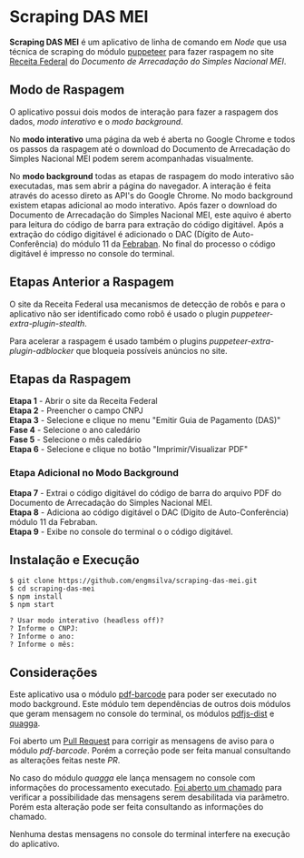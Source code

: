 # Scraping DAS MEI
**Scraping DAS MEI** é um aplicativo de linha de comando em *Node* que usa técnica de scraping do módulo [puppeteer](https://github.com/puppeteer/puppeteer/tree/main) para fazer raspagem no site [Receita Federal](http://www8.receita.fazenda.gov.br/SimplesNacional/Aplicacoes/ATSPO/pgmei.app/Identificacao) do *Documento de Arrecadação do Simples Nacional MEI*.

## Modo de Raspagem

O aplicativo possui dois modos de interação para fazer a raspagem dos dados, *modo interativo* e o *modo background*.

No **modo interativo** uma página da web é aberta no Google Chrome e todos os passos da raspagem até o download do Documento de Arrecadação do Simples Nacional MEI podem serem acompanhadas visualmente.

No **modo background** todas as etapas de raspagem do modo interativo são executadas, mas sem abrir a página do navegador. A interação é feita através do acesso direto as API's do Google Chrome. No modo background existem etapas adicional ao modo interativo. Após fazer o download do Documento de Arrecadação do Simples Nacional MEI, este aquivo é aberto para leitura do código de barra para extração do código digitável. Após a extração do código digitável é adicionado o DAC (Dígito de Auto-Conferência) do módulo 11 da [Febraban](https://cmsarquivos.febraban.org.br/Arquivos/documentos/PDF/Layout%20-%20C%C3%B3digo%20de%20Barras%20ATUALIZADO.pdf). No final do processo o código digitável é impresso no console do terminal.

## Etapas Anterior a Raspagem

O site da Receita Federal usa mecanismos de detecção de robôs e para o aplicativo não ser identificado como robô é usado o plugin *puppeteer-extra-plugin-stealth*.

Para acelerar a raspagem é usado também o plugins *puppeteer-extra-plugin-adblocker* que bloqueia possíveis anúncios no site.

## Etapas da Raspagem

**Etapa 1** - Abrir o site da Receita Federal  
**Etapa 2** - Preencher o campo CNPJ  
**Etapa 3** - Selecione e clique no menu "Emitir Guia de Pagamento (DAS)"  
**Fase 4** - Selecione o ano caledário  
**Fase 5** - Selecione o mês caledário  
**Etapa 6** - Selecione e clique no botão "Imprimir/Visualizar PDF"  

### Etapa Adicional no Modo Background

**Etapa 7** - Extrai o código digitável do código de barra do arquivo PDF do Documento de Arrecadação do Simples Nacional MEI.  
**Etapa 8** - Adiciona ao código digitável o DAC (Dígito de Auto-Conferência) módulo 11 da Febraban.  
**Etapa 9** - Exibe no console do terminal o o código digitável.  

## Instalação e Execução

```
$ git clone https://github.com/engmsilva/scraping-das-mei.git
$ cd scraping-das-mei
$ npm install
$ npm start

? Usar modo interativo (headless off)?
? Informe o CNPJ:
? Informe o ano:
? Informe o mês:
```

## Considerações

Este aplicativo usa o módulo [pdf-barcode](https://github.com/rexshijaku/PDFBarcodeJS) para poder ser executado no modo background. Este módulo tem dependências de outros dois módulos que geram mensagem no console do terminal, os módulos [pdfjs-dist](https://github.com/mozilla/pdfjs-dist) e [quagga](https://github.com/serratus/quaggaJS).

Foi aberto um [Pull Request](https://github.com/rexshijaku/PDFBarcodeJS/pull/6) para corrigir as mensagens de aviso para o módulo *pdf-barcode*. Porém a correção pode ser feita manual consultando as alterações feitas neste *PR*.

No caso do módulo *quagga* ele lança mensagem no console com informações do processamento executado. [Foi aberto um chamado](https://github.com/serratus/quaggaJS/issues/491) para verificar a possibilidade das mensagens serem desabilitada via parâmetro. Porém esta alteração pode ser feita consultando as informações do chamado.

Nenhuma destas mensagens no console do terminal interfere na execução do aplicativo.












